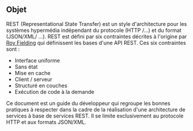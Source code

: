 
## Objet

REST (Representational State Transfer) est un style d'architecture pour les systèmes hypermédia indépendant du protocole (HTTP /...) et du format (JSON/XML/ ...).
REST est défini par six contraintes décrites à l'origine par [Roy Fielding](https://www.ics.uci.edu/~fielding/pubs/dissertation/fielding_dissertation.pdf) qui définissent les bases d'une API REST.
Ces six contraintes sont :
- Interface uniforme
- Sans état
- Mise en cache
- Client / serveur
- Structuré en couches
- Exécution de code à la demande

Ce document est un guide du développeur qui regroupe les bonnes pratiques à respecter dans la cadre de la réalisation d'une architecture de services à base de services REST. Il se limite exclusivement au protocole HTTP et aux formats JSON/XML.


